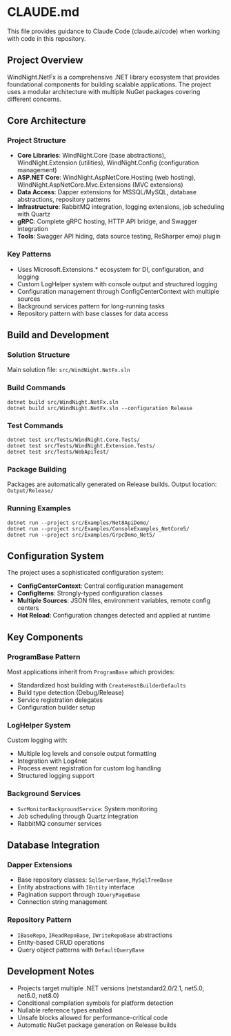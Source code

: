 # CLAUDE.md

This file provides guidance to Claude Code (claude.ai/code) when working with code in this repository.

## Project Overview

WindNight.NetFx is a comprehensive .NET library ecosystem that provides foundational components for building scalable applications. The project uses a modular architecture with multiple NuGet packages covering different concerns.

## Core Architecture

### Project Structure
- **Core Libraries**: WindNight.Core (base abstractions), WindNight.Extension (utilities), WindNight.Config (configuration management)
- **ASP.NET Core**: WindNight.AspNetCore.Hosting (web hosting), WindNight.AspNetCore.Mvc.Extensions (MVC extensions)
- **Data Access**: Dapper extensions for MSSQL/MySQL, database abstractions, repository patterns
- **Infrastructure**: RabbitMQ integration, logging extensions, job scheduling with Quartz
- **gRPC**: Complete gRPC hosting, HTTP API bridge, and Swagger integration
- **Tools**: Swagger API hiding, data source testing, ReSharper emoji plugin

### Key Patterns
- Uses Microsoft.Extensions.* ecosystem for DI, configuration, and logging
- Custom LogHelper system with console output and structured logging
- Configuration management through ConfigCenterContext with multiple sources
- Background services pattern for long-running tasks
- Repository pattern with base classes for data access

## Build and Development

### Solution Structure
Main solution file: `src/WindNight.NetFx.sln`

### Build Commands
```
dotnet build src/WindNight.NetFx.sln
dotnet build src/WindNight.NetFx.sln --configuration Release
```

### Test Commands
```
dotnet test src/Tests/WindNight.Core.Tests/
dotnet test src/Tests/WindNight.Extension.Tests/
dotnet test src/Tests/WebApiTest/
```

### Package Building
Packages are automatically generated on Release builds. Output location: `Output/Release/`

### Running Examples
```
dotnet run --project src/Examples/Net8ApiDemo/
dotnet run --project src/Examples/ConsoleExamples_NetCore5/
dotnet run --project src/Examples/GrpcDemo_Net5/
```

## Configuration System

The project uses a sophisticated configuration system:
- **ConfigCenterContext**: Central configuration management
- **ConfigItems**: Strongly-typed configuration classes
- **Multiple Sources**: JSON files, environment variables, remote config centers
- **Hot Reload**: Configuration changes detected and applied at runtime

## Key Components

### ProgramBase Pattern
Most applications inherit from `ProgramBase` which provides:
- Standardized host building with `CreateHostBuilderDefaults`
- Build type detection (Debug/Release)
- Service registration delegates
- Configuration builder setup

### LogHelper System
Custom logging with:
- Multiple log levels and console output formatting
- Integration with Log4net
- Process event registration for custom log handling
- Structured logging support

### Background Services
- `SvrMonitorBackgroundService`: System monitoring
- Job scheduling through Quartz integration
- RabbitMQ consumer services

## Database Integration

### Dapper Extensions
- Base repository classes: `SqlServerBase`, `MySqlTreeBase`
- Entity abstractions with `IEntity` interface
- Pagination support through `IQueryPageBase`
- Connection string management

### Repository Pattern
- `IBaseRepo`, `IReadRepoBase`, `IWriteRepoBase` abstractions
- Entity-based CRUD operations
- Query object patterns with `DefaultQueryBase`

## Development Notes

- Projects target multiple .NET versions (netstandard2.0/2.1, net5.0, net6.0, net8.0)
- Conditional compilation symbols for platform detection
- Nullable reference types enabled
- Unsafe blocks allowed for performance-critical code
- Automatic NuGet package generation on Release builds